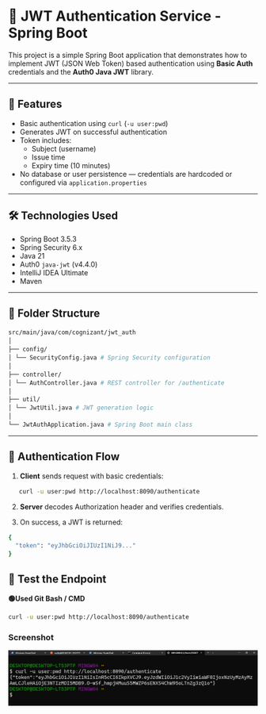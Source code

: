 # 🔐 JWT Authentication Service - Spring Boot

This project is a simple Spring Boot application that demonstrates how to implement JWT (JSON Web Token) based authentication using **Basic Auth** credentials and the **Auth0 Java JWT** library.

---

## 🚀 Features

- Basic authentication using `curl` (`-u user:pwd`)
- Generates JWT on successful authentication
- Token includes:
    - Subject (username)
    - Issue time
    - Expiry time (10 minutes)
- No database or user persistence — credentials are hardcoded or configured via `application.properties`

---

## 🛠 Technologies Used

- Spring Boot 3.5.3
- Spring Security 6.x
- Java 21
- Auth0 `java-jwt` (v4.4.0)
- IntelliJ IDEA Ultimate
- Maven

---

## 📁 Folder Structure

```bash
src/main/java/com/cognizant/jwt_auth
│
├── config/
│ └── SecurityConfig.java # Spring Security configuration
│
├── controller/
│ └── AuthController.java # REST controller for /authenticate
│
├── util/
│ └── JwtUtil.java # JWT generation logic
│
└── JwtAuthApplication.java # Spring Boot main class
```


---

## 🔑 Authentication Flow

1. **Client** sends request with basic credentials:
```bash
   curl -u user:pwd http://localhost:8090/authenticate
```

2. **Server** decodes Authorization header and verifies credentials.

3. On success, a JWT is returned:
```bash
{
  "token": "eyJhbGciOiJIUzI1NiJ9..."
}

```




## 🧪 Test the Endpoint

**🟢Used Git Bash / CMD**

```bash
curl -u user:pwd http://localhost:8090/authenticate
```

### Screenshot 

![output](https://github.com/SudipSarkar1193/Digital-Nurture-4.0-JavaFSE/blob/main/Week4_Spring%20REST%20using%20Spring%20Boot%203/Exercise%2006%20-%20Create%20authentication%20service%20that%20returns%20JWT/Output_Screenshot/Output.png?raw=true)
